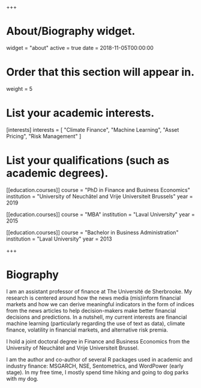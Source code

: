 +++
# About/Biography widget.
widget = "about"
active = true
date = 2018-11-05T00:00:00

# Order that this section will appear in.
weight = 5

# List your academic interests.
[interests]
interests = [
"Climate Finance", 
"Machine Learning",
"Asset Pricing",
"Risk Management"
]

# List your qualifications (such as academic degrees).

[[education.courses]]
course = "PhD in Finance and Business Economics"
institution = "University of Neuchâtel and Vrije Universiteit Brussels"
year = 2019

[[education.courses]]
course = "MBA"
institution = "Laval University"
year = 2015

[[education.courses]]
course = "Bachelor in Business Administration"
institution = "Laval University"
year = 2013

+++

# Biography

I am an assistant professor of finance at The Université de Sherbrooke. My research is centered around how the news media (mis)inform financial markets and how we can derive meaningful indicators in the form of indices from the news articles to help decision-makers make better financial decisions and predictions. In a nutshell, my current interests are financial machine learning (particularly regarding the use of text as data), climate finance, volatility in financial markets, and alternative risk premia.

I hold a joint doctoral degree in Finance and Business Economics from the University of Neuchâtel and Vrije Universiteit Brussel. 

I am the author and co-author of several R packages used in academic and industry finance: MSGARCH, NSE, Sentometrics, and WordPower (early stage). 
In my free time, I mostly spend time hiking and going to dog parks with my dog.



  